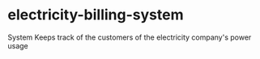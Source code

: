# electricity-billing-system
System Keeps track of the customers of the electricity company's power usage
